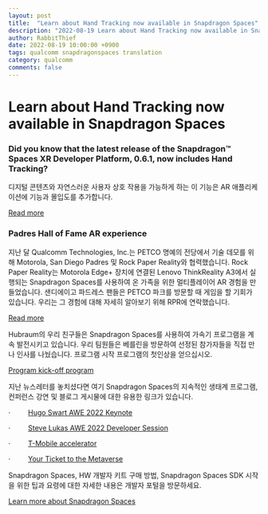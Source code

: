 ```yaml
---
layout: post
title:  "Learn about Hand Tracking now available in Snapdragon Spaces"
description: "2022-08-19 Learn about Hand Tracking now available in Snapdragon Spaces 메일 번역"
author: RabbitThief
date: 2022-08-19 10:00:00 +0900
tags: qualcomm snapdragonspaces translation 
category: qualcomm
comments: false
---	
```




# Learn about Hand Tracking now available in Snapdragon Spaces

### Did you know that the latest release of the Snapdragon™ Spaces XR Developer Platform, 0.6.1, now includes Hand Tracking?

디지털 콘텐츠와 자연스러운 사용자 상호 작용을 가능하게 하는 이 기능은 AR 애플리케이션에 기능과 몰입도를 추가합니다.

[Read more](http://path.qualcomm.com/Mzg1LVRXUy04MDMAAAGGUHIWqB1hjAsGyuvDwhuY2h-TWIgb5eL_ZNKIU5wjGhhw9EQTxbktIHxhWK_sidzA-v3_HZA=)

### Padres Hall of Fame AR experience

지난 달 Qualcomm Technologies, Inc.는 PETCO 명예의 전당에서 기술 데모를 위해 Motorola, San Diego Padres 및 Rock Paper Reality와 협력했습니다. Rock Paper Reality는 Motorola Edge+ 장치에 연결된 Lenovo ThinkReality A3에서 실행되는 Snapdragon Spaces를 사용하여 온 가족을 위한 멀티플레이어 AR 경험을 만들었습니다. 샌디에이고 파드레스 팬들은 PETCO 파크를 방문할 때 게임을 할 기회가 있습니다. 우리는 그 경험에 대해 자세히 알아보기 위해 RPR에 연락했습니다.

[Read more](http://path.qualcomm.com/Mzg1LVRXUy04MDMAAAGGUHIWqE2LnDDdN0EgzWrzNQAsGXc6noNtbM-UZ5Yvci1H7wL-HWacJ2O7NWP0jUknOvO9Od4=)

Hubraum의 우리 친구들은 Snapdragon Spaces를 사용하여 가속기 프로그램을 계속 발전시키고 있습니다. 우리 팀원들은 베를린을 방문하여 선정된 참가자들을 직접 만나 인사를 나눴습니다. 프로그램 시작 프로그램의 첫인상을 얻으십시오.

[Program kick-off program](http://path.qualcomm.com/Mzg1LVRXUy04MDMAAAGGUHIWqMkehdlN3OxntuUgTdOyLErpBGz9vLJ5KL5OGcf4naMTjEnFygWL90A6QzqGdP0sSkI=)

지난 뉴스레터를 놓치셨다면 여기 Snapdragon Spaces의 지속적인 생태계 프로그램, 컨퍼런스 강연 및 블로그 게시물에 대한 유용한 링크가 있습니다.

·         [Hugo Swart AWE 2022 Keynote](http://path.qualcomm.com/Mzg1LVRXUy04MDMAAAGGUHIWqAdlxKGmnogvKO1vNsbQEBMSU10Jp0VutM1lhB89qJOKQDyUAJbl7SwYY_EOcsw32qY=)

·         [Steve Lukas AWE 2022 Developer Session](http://path.qualcomm.com/Mzg1LVRXUy04MDMAAAGGUHIWqNNeeHoATsV7Li82c-EqzS8RodeHNELHyssU32Kk-f5Zt471HfQ071Cfd9ihRdVBtdE=)

·         [T-Mobile accelerator](http://path.qualcomm.com/Mzg1LVRXUy04MDMAAAGGUHIWqCl6Bhnfukba6vz3dNnDhQ1mUi_hW6cwJXFXKxvAvCxvRcamvL9xKvuYFUuvB6WHgrU=)

·         [Your Ticket to the Metaverse](http://path.qualcomm.com/dc/YaB9AEmQPoKwP0sZ5nSiOB3cp0ChTW-GpOBdz6VWOx2lC5hz1N1CD4N6ATv4yqq8JtNhK9CNgXBKLuI-WXptmU87RGt2diE5EcIUjk48gagL7-WsCHdylNU98oxuk64S/Mzg1LVRXUy04MDMAAAGGUHIWqNiUZMGGReg-Z8ai-ghxAuoRWb52nQmJwSmjcGFVEqRilgZ0DBBHzWUxarPxwr-E5_0=)

Snapdragon Spaces, HW 개발자 키트 구매 방법, Snapdragon Spaces SDK 시작을 위한 팁과 요령에 대한 자세한 내용은 개발자 포털을 방문하세요.

[Learn more about Snapdragon Spaces](http://path.qualcomm.com/Mzg1LVRXUy04MDMAAAGGUHIWqNqnRhp5iX0jEFslOJ3m-ESC28gmNnEKHY82A8ZD20CqSCohoQWmcxHPdLWJ0u-CKNE=)